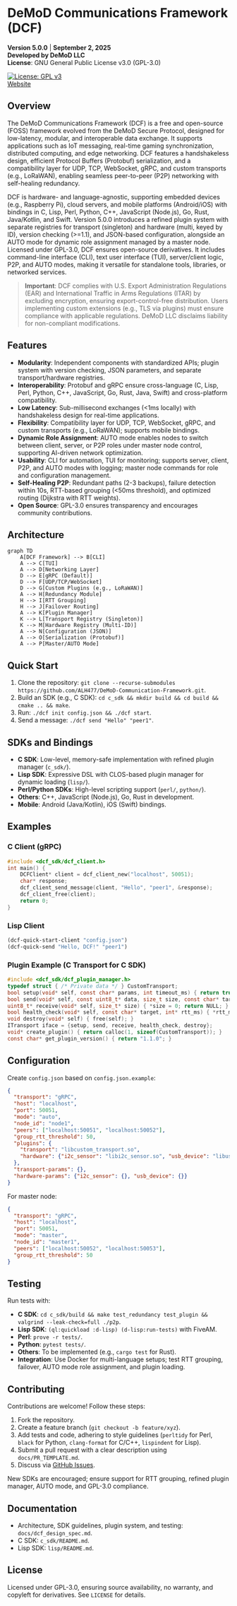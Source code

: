 # DeMoD Communications Framework (DCF)

**Version 5.0.0** | **September 2, 2025**  
**Developed by DeMoD LLC**  
**License**: GNU General Public License v3.0 (GPL-3.0)  

[![License: GPL v3](https://img.shields.io/badge/License-GPLv3-blue.svg)](https://www.gnu.org/licenses/gpl-3.0)  
[Website](https://demod.ltd/dcf.html)

## Overview
The DeMoD Communications Framework (DCF) is a free and open-source (FOSS) framework evolved from the DeMoD Secure Protocol, designed for low-latency, modular, and interoperable data exchange. It supports applications such as IoT messaging, real-time gaming synchronization, distributed computing, and edge networking. DCF features a handshakeless design, efficient Protocol Buffers (Protobuf) serialization, and a compatibility layer for UDP, TCP, WebSocket, gRPC, and custom transports (e.g., LoRaWAN), enabling seamless peer-to-peer (P2P) networking with self-healing redundancy.

DCF is hardware- and language-agnostic, supporting embedded devices (e.g., Raspberry Pi), cloud servers, and mobile platforms (Android/iOS) with bindings in C, Lisp, Perl, Python, C++, JavaScript (Node.js), Go, Rust, Java/Kotlin, and Swift. Version 5.0.0 introduces a refined plugin system with separate registries for transport (singleton) and hardware (multi, keyed by ID), version checking (>=1.1), and JSON-based configuration, alongside an AUTO mode for dynamic role assignment managed by a master node. Licensed under GPL-3.0, DCF ensures open-source derivatives. It includes command-line interface (CLI), text user interface (TUI), server/client logic, P2P, and AUTO modes, making it versatile for standalone tools, libraries, or networked services.

> **Important**: DCF complies with U.S. Export Administration Regulations (EAR) and International Traffic in Arms Regulations (ITAR) by excluding encryption, ensuring export-control-free distribution. Users implementing custom extensions (e.g., TLS via plugins) must ensure compliance with applicable regulations. DeMoD LLC disclaims liability for non-compliant modifications.

## Features
- **Modularity**: Independent components with standardized APIs; plugin system with version checking, JSON parameters, and separate transport/hardware registries.
- **Interoperability**: Protobuf and gRPC ensure cross-language (C, Lisp, Perl, Python, C++, JavaScript, Go, Rust, Java, Swift) and cross-platform compatibility.
- **Low Latency**: Sub-millisecond exchanges (<1ms locally) with handshakeless design for real-time applications.
- **Flexibility**: Compatibility layer for UDP, TCP, WebSocket, gRPC, and custom transports (e.g., LoRaWAN); supports mobile bindings.
- **Dynamic Role Assignment**: AUTO mode enables nodes to switch between client, server, or P2P roles under master node control, supporting AI-driven network optimization.
- **Usability**: CLI for automation, TUI for monitoring; supports server, client, P2P, and AUTO modes with logging; master node commands for role and configuration management.
- **Self-Healing P2P**: Redundant paths (2-3 backups), failure detection within 10s, RTT-based grouping (<50ms threshold), and optimized routing (Dijkstra with RTT weights).
- **Open Source**: GPL-3.0 ensures transparency and encourages community contributions.

## Architecture
```mermaid
graph TD
    A[DCF Framework] --> B[CLI]
    A --> C[TUI]
    A --> D[Networking Layer]
    D --> E[gRPC (Default)]
    D --> F[UDP/TCP/WebSocket]
    D --> G[Custom Plugins (e.g., LoRaWAN)]
    A --> H[Redundancy Module]
    H --> I[RTT Grouping]
    H --> J[Failover Routing]
    A --> K[Plugin Manager]
    K --> L[Transport Registry (Singleton)]
    K --> M[Hardware Registry (Multi-ID)]
    A --> N[Configuration (JSON)]
    A --> O[Serialization (Protobuf)]
    A --> P[Master/AUTO Mode]
```

## Quick Start
1. Clone the repository: `git clone --recurse-submodules https://github.com/ALH477/DeMoD-Communication-Framework.git`.
2. Build an SDK (e.g., C SDK): `cd c_sdk && mkdir build && cd build && cmake .. && make`.
3. Run: `./dcf init config.json && ./dcf start`.
4. Send a message: `./dcf send "Hello" "peer1"`.

## SDKs and Bindings
- **C SDK**: Low-level, memory-safe implementation with refined plugin manager (`c_sdk/`).
- **Lisp SDK**: Expressive DSL with CLOS-based plugin manager for dynamic loading (`lisp/`).
- **Perl/Python SDKs**: High-level scripting support (`perl/`, `python/`).
- **Others**: C++, JavaScript (Node.js), Go, Rust in development.
- **Mobile**: Android (Java/Kotlin), iOS (Swift) bindings.

## Examples
### C Client (gRPC)
```c
#include <dcf_sdk/dcf_client.h>
int main() {
    DCFClient* client = dcf_client_new("localhost", 50051);
    char* response;
    dcf_client_send_message(client, "Hello", "peer1", &response);
    dcf_client_free(client);
    return 0;
}
```

### Lisp Client
```lisp
(dcf-quick-start-client "config.json")
(dcf-quick-send "Hello, DCF!" "peer1")
```

### Plugin Example (C Transport for C SDK)
```c
#include <dcf_sdk/dcf_plugin_manager.h>
typedef struct { /* Private data */ } CustomTransport;
bool setup(void* self, const char* params, int timeout_ms) { return true; }
bool send(void* self, const uint8_t* data, size_t size, const char* target) { return true; }
uint8_t* receive(void* self, size_t* size) { *size = 0; return NULL; }
bool health_check(void* self, const char* target, int* rtt_ms) { *rtt_ms = 10; return true; }
void destroy(void* self) { free(self); }
ITransport iface = {setup, send, receive, health_check, destroy};
void* create_plugin() { return calloc(1, sizeof(CustomTransport)); }
const char* get_plugin_version() { return "1.1.0"; }
```

## Configuration
Create `config.json` based on `config.json.example`:
```json
{
  "transport": "gRPC",
  "host": "localhost",
  "port": 50051,
  "mode": "auto",
  "node_id": "node1",
  "peers": ["localhost:50051", "localhost:50052"],
  "group_rtt_threshold": 50,
  "plugins": {
    "transport": "libcustom_transport.so",
    "hardware": {"i2c_sensor": "libi2c_sensor.so", "usb_device": "libusb_device.so"}
  },
  "transport-params": {},
  "hardware-params": {"i2c_sensor": {}, "usb_device": {}}
}
```

For master node:
```json
{
  "transport": "gRPC",
  "host": "localhost",
  "port": 50051,
  "mode": "master",
  "node_id": "master1",
  "peers": ["localhost:50052", "localhost:50053"],
  "group_rtt_threshold": 50
}
```

## Testing
Run tests with:
- **C SDK**: `cd c_sdk/build && make test_redundancy test_plugin && valgrind --leak-check=full ./p2p`.
- **Lisp SDK**: `(ql:quickload :d-lisp) (d-lisp:run-tests)` with FiveAM.
- **Perl**: `prove -r tests/`.
- **Python**: `pytest tests/`.
- **Others**: To be implemented (e.g., `cargo test` for Rust).
- **Integration**: Use Docker for multi-language setups; test RTT grouping, failover, AUTO mode role assignment, and plugin loading.

## Contributing
Contributions are welcome! Follow these steps:
1. Fork the repository.
2. Create a feature branch (`git checkout -b feature/xyz`).
3. Add tests and code, adhering to style guidelines (`perltidy` for Perl, `black` for Python, `clang-format` for C/C++, `lispindent` for Lisp).
4. Submit a pull request with a clear description using `docs/PR_TEMPLATE.md`.
5. Discuss via [GitHub Issues](https://github.com/ALH477/DeMoD-Communication-Framework/issues).

New SDKs are encouraged; ensure support for RTT grouping, refined plugin manager, AUTO mode, and GPL-3.0 compliance.

## Documentation
- Architecture, SDK guidelines, plugin system, and testing: `docs/dcf_design_spec.md`.
- C SDK: `c_sdk/README.md`.
- Lisp SDK: `lisp/README.md`.

## License
Licensed under GPL-3.0, ensuring source availability, no warranty, and copyleft for derivatives. See `LICENSE` for details.